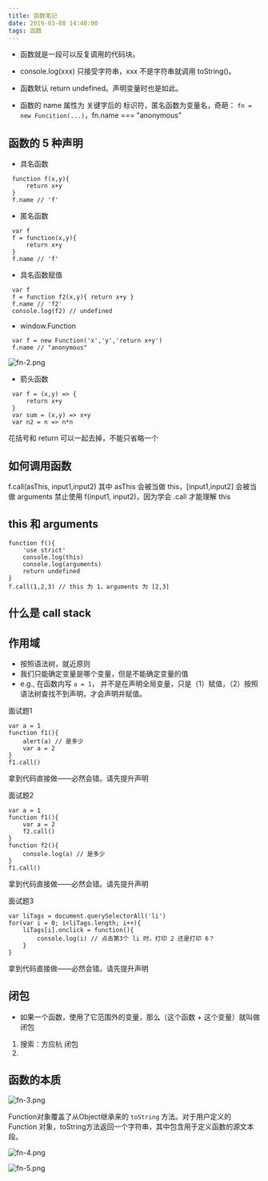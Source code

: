 ```yaml
---
title: 函数笔记
date: 2019-03-08 14:40:00
tags: 函数
---
```


- 函数就是一段可以反复调用的代码块。
- console.log(xxx) 只接受字符串，xxx 不是字符串就调用 toString()。
- 函数默认 return undefined。声明变量时也是如此。
- 函数的 name 属性为 关键字后的 标识符，匿名函数为变量名，奇葩：
  `fn = new Funcition(...)`，fn.name === "anonymous"

  <!-- more -->

## 函数的 5 种声明

- 具名函数

```
 function f(x,y){
     return x+y
 }
 f.name // 'f'
```

- 匿名函数

```
 var f
 f = function(x,y){
     return x+y
 }
 f.name // 'f'
```

- 具名函数赋值

```
 var f
 f = function f2(x,y){ return x+y }
 f.name // 'f2'
 console.log(f2) // undefined
```

- window.Function

```
 var f = new Function('x','y','return x+y')
 f.name // "anonymous"
```

![fn-2.png](http://pntmc1hcw.bkt.clouddn.com/fn-2.png)

- 箭头函数

```
 var f = (x,y) => {
     return x+y
 }
 var sum = (x,y) => x+y
 var n2 = n => n*n
```

花括号和 return 可以一起去掉，不能只省略一个

## 如何调用函数

f.call(asThis, input1,input2)
其中 asThis 会被当做 this，[input1,input2] 会被当做 arguments
禁止使用 f(input1, input2)，因为学会 .call 才能理解 this

## this 和 arguments

```
function f(){
    'use strict'
    console.log(this)
    console.log(arguments)
    return undefined
}
f.call(1,2,3) // this 为 1，arguments 为 [2,3]
```

## 什么是 call stack

## 作用域

- 按照语法树，就近原则
- 我们只能确定变量是哪个变量，但是不能确定变量的值
- e.g., 在函数内写 `a = 1`， 并不是在声明全局变量，只是（1）赋值，（2）按照语法树查找不到声明，才会声明并赋值。

面试题1

```
var a = 1
function f1(){
    alert(a) // 是多少
    var a = 2
}
f1.call()
```

拿到代码直接做——必然会错。请先提升声明

面试题2

```
var a = 1
function f1(){
    var a = 2
    f2.call()
}
function f2(){
    console.log(a) // 是多少
}
f1.call()
```

拿到代码直接做——必然会错。请先提升声明

面试题3

```
var liTags = document.querySelectorAll('li')
for(var i = 0; i<liTags.length; i++){
    liTags[i].onclick = function(){
        console.log(i) // 点击第3个 li 时，打印 2 还是打印 6？
    }
}
```

拿到代码直接做——必然会错。请先提升声明

## 闭包

- 如果一个函数，使用了它范围外的变量，那么（这个函数 + 这个变量）就叫做闭包

1. 搜索：方应杭 闭包
2. 

## 函数的本质

![fn-3.png](http://pntmc1hcw.bkt.clouddn.com/fn-3.png)

Function对象覆盖了从Object继承来的 `toString` 方法。对于用户定义的 Function 对象，toString方法返回一个字符串，其中包含用于定义函数的源文本段。

![fn-4.png](http://pntmc1hcw.bkt.clouddn.com/fn-4.png)

![fn-5.png](http://pntmc1hcw.bkt.clouddn.com/fn-5.png)
